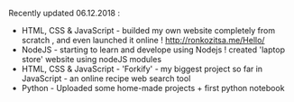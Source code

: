 Recently updated 06.12.2018 :

* HTML, CSS & JavaScript - builded my own website completely from scratch , and even launched it online ! http://ronkozitsa.me/Hello/ 
* NodeJS - starting to learn and develope using Nodejs ! created 'laptop store' website using nodeJS modules
* HTML, CSS & JavaScript - 'Forkify' - my biggest project so far in JavaScript - an online recipe web search tool
* Python - Uploaded some home-made projects + first python notebook

